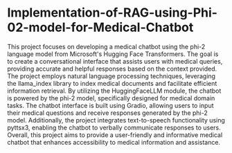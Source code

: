 # Implementation-of-RAG-using-Phi-02-model-for-Medical-Chatbot
This project focuses on developing a medical chatbot using the phi-2 language model from Microsoft's Hugging Face Transformers. The goal is to create a conversational interface that assists users with medical queries, providing accurate and helpful responses based on the context provided. The project employs natural language processing techniques, leveraging the llama_index library to index medical documents and facilitate efficient information retrieval. By utilizing the HuggingFaceLLM module, the chatbot is powered by the phi-2 model, specifically designed for medical domain tasks. The chatbot interface is built using Gradio, allowing users to input their medical questions and receive responses generated by the phi-2 model. Additionally, the project integrates text-to-speech functionality using pyttsx3, enabling the chatbot to verbally communicate responses to users. Overall, this project aims to provide a user-friendly and informative medical chatbot that enhances accessibility to medical information and assistance.
